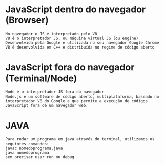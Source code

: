 # JavaScript dentro do navegador (Browser)
    No navegador o JS é interpretado pelo V8
    V8 é o interpretador JS, ou máquina virtual JS (ou engine)
    Desenvolvida pela Google e utilizada no seu navegador Google Chrome
    V8 é desenvolvida em C++ e distribuída no regime de código aberto

# JavaScript fora do navegador (Terminal/Node)
    Node é o interpretador JS fora do navegador
    Node.js é um software de código aberto, multiplataforma, baseado no interpretador V8 do Google e que permite a execução de códigos JavaScript fora de um navegador web.

# JAVA
    Para rodar um programa em java através do terminal, utilizamos os seguintes comandos:
    javac nomedoprograma.java
    java nomedoprograma
    sem precisar usar run ou debug